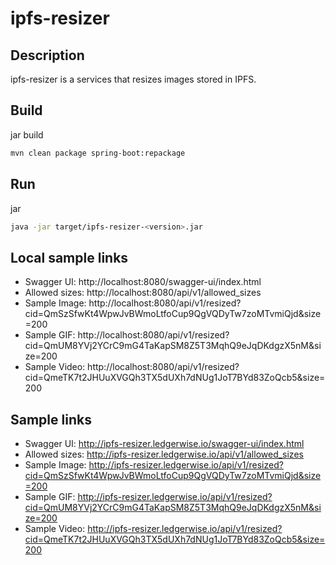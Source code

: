 # ipfs-resizer

## Description

ipfs-resizer is a services that resizes images stored in IPFS.

## Build

jar build

```bash
mvn clean package spring-boot:repackage
```

## Run

jar

```bash
java -jar target/ipfs-resizer-<version>.jar
```

## Local sample links

- Swagger UI: http://localhost:8080/swagger-ui/index.html
- Allowed sizes: http://localhost:8080/api/v1/allowed_sizes
- Sample Image: http://localhost:8080/api/v1/resized?cid=QmSzSfwKt4WpwJvBWmoLtfoCup9QgVQDyTw7zoMTvmiQjd&size=200
- Sample GIF: http://localhost:8080/api/v1/resized?cid=QmUM8YVj2YCrC9mG4TaKapSM8Z5T3MqhQ9eJqDKdgzX5nM&size=200
- Sample Video: http://localhost:8080/api/v1/resized?cid=QmeTK7t2JHUuXVGQh3TX5dUXh7dNUg1JoT7BYd83ZoQcb5&size=200

## Sample links

- Swagger UI: http://ipfs-resizer.ledgerwise.io/swagger-ui/index.html
- Allowed sizes: http://ipfs-resizer.ledgerwise.io/api/v1/allowed_sizes
- Sample Image: http://ipfs-resizer.ledgerwise.io/api/v1/resized?cid=QmSzSfwKt4WpwJvBWmoLtfoCup9QgVQDyTw7zoMTvmiQjd&size=200
- Sample GIF: http://ipfs-resizer.ledgerwise.io/api/v1/resized?cid=QmUM8YVj2YCrC9mG4TaKapSM8Z5T3MqhQ9eJqDKdgzX5nM&size=200
- Sample Video: http://ipfs-resizer.ledgerwise.io/api/v1/resized?cid=QmeTK7t2JHUuXVGQh3TX5dUXh7dNUg1JoT7BYd83ZoQcb5&size=200
